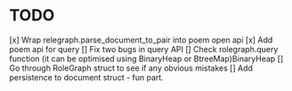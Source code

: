 TODO 
=====

[x] Wrap relegraph.parse_document_to_pair into poem open api 
[x] Add poem api for query
[] Fix two bugs in query API
[] Check rolegraph.query function (it can be optimised using BinaryHeap or BtreeMap)BinaryHeap
[] Go through RoleGraph struct to see if any obvious mistakes
[] Add persistence to document struct - fun part.